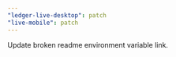 ```yaml
---
"ledger-live-desktop": patch
"live-mobile": patch
---
```


Update broken readme environment variable link.
